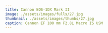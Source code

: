 ```yaml
---
title: Cannon EOS-1DX Mark II
image: ./assets/images/fulls/27.jpg
thumbnail: ./assets/images/thumbs/27.jpg
caption: Cannon EF 100 mm F2.8L Macro IS USM
---
```

